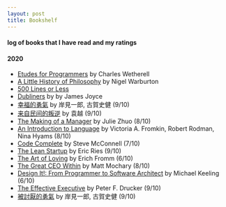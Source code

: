 ```yaml
---
layout: post
title: Bookshelf  
---
```


#### log of books that I have read and my ratings   

#### 2020 
* [Etudes for Programmers](https://www.goodreads.com/book/show/3924336-etudes-for-programmers) by Charles Wetherell  
* [A Little History of Philosophy](https://www.goodreads.com/book/show/11527504-a-little-history-of-philosophy) by Nigel Warburton  
* [500 Lines or Less](http://aosabook.org/en/index.html)  
* [Dubliners](https://www.goodreads.com/book/show/11012.Dubliners) by by James Joyce  
* [幸福的勇氣](https://www.goodreads.com/book/show/32848903) by 岸見一郎, 古賀史健 (9/10) 
* [来自民间的叛逆](https://book.douban.com/subject/30294348/) by 袁越 (9/10)  
* [The Making of a Manager](https://www.goodreads.com/book/show/38821039-the-making-of-a-manager?ac=1&from_search=true&qid=13w9EjAaq4&rank=1) by Julie Zhuo (8/10)  
* [An Introduction to Language](https://www.goodreads.com/book/show/588362.An_Introduction_to_Language) by  Victoria A. Fromkin, Robert Rodman, Nina Hyams  (8/10)  
* [Code Complete](https://www.goodreads.com/book/show/4845.Code_Complete?from_search=true&from_srp=true&qid=ZohXwBZmoQ&rank=1) by Steve McConnell  (7/10)  
* [The Lean Startup](https://www.goodreads.com/book/show/10127019-the-lean-startup) by Eric Ries (9/10) 
* [The Art of Loving](https://www.goodreads.com/book/show/14142.The_Art_of_Loving) by  Erich Fromm (6/10)
* [The Great CEO Within](https://www.goodreads.com/book/show/48691943-the-great-ceo-within) by Matt Mochary (8/10)  
* [Design It!: From Programmer to Software Architect](https://www.goodreads.com/book/show/31670678-design-it) by Michael Keeling (6/10)  
* [The Effective Executive](https://www.goodreads.com/book/show/48019.The_Effective_Executive?from_search=true&from_srp=true&qid=z8uYKRU0a8&rank=1) by Peter F. Drucker (9/10)   
* [被討厭的勇氣](https://www.goodreads.com/book/show/27431914?ac=1&from_search=true&qid=7s3HxBUckl&rank=1) by 岸見一郎, 古賀史健 (9/10)  
